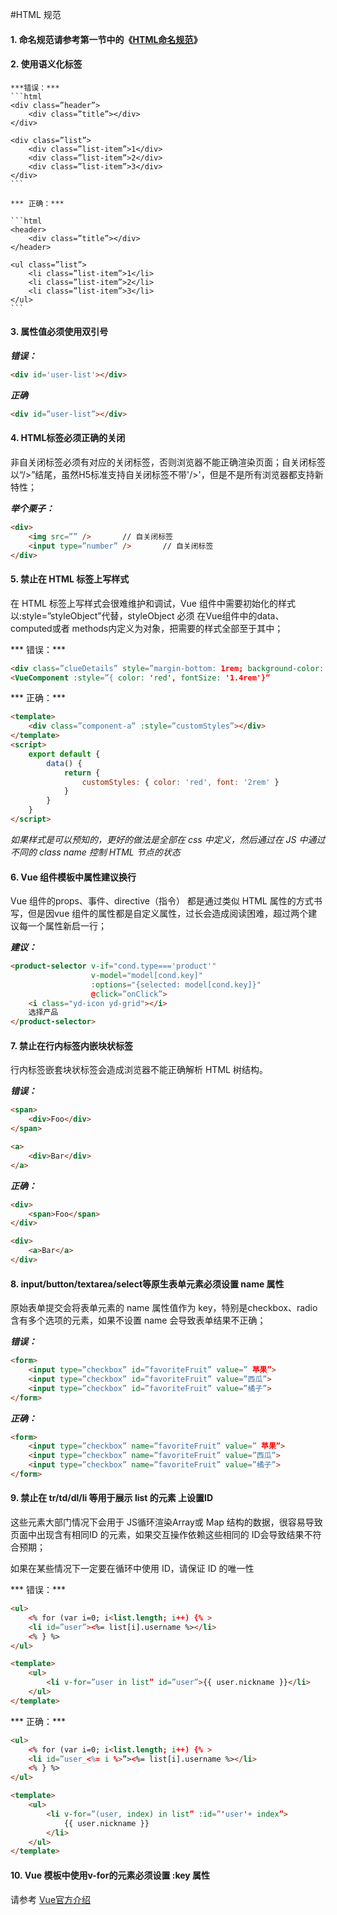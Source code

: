 #HTML 规范

#### 1. 命名规范请参考第一节中的《[HTML命名规范](/chapter1/htmlming-ming-gui-fan.md)》

#### 2. 使用语义化标签

	***错误：***
	```html
	<div class=”header”>
		<div class=”title”></div>
	</div>
	
	<div class=”list”> 
		<div class=”list-item”>1</div>
		<div class=”list-item”>2</div>
		<div class=”list-item”>3</div>
	</div>
	```
	
	*** 正确：***
	
	```html
	<header>
		<div class=”title”></div>
	</header>
	
	<ul class=”list”> 
		<li class=”list-item”>1</li>
		<li class=”list-item”>2</li>
		<li class=”list-item”>3</li>
	</ul>
	```
	
#### 3. 属性值必须使用双引号

***错误：***
```html
<div id='user-list'></div>
```

***正确***
```html
<div id=”user-list”></div>
```

#### 4. HTML标签必须正确的关闭

非自关闭标签必须有对应的关闭标签，否则浏览器不能正确渲染页面；自关闭标签以“/>”结尾，虽然H5标准支持自关闭标签不带'/>'，但是不是所有浏览器都支持新特性；

***举个栗子：***

```html
<div>
	<img src=”” />       // 自关闭标签
	<input type=”number” />       // 自关闭标签
</div>
```

#### 5. 禁止在 HTML 标签上写样式

在 HTML 标签上写样式会很难维护和调试，Vue 组件中需要初始化的样式以:style=”styleObject”代替，styleObject 必须 在Vue组件中的data、computed或者 methods内定义为对象，把需要的样式全部至于其中；

*** 错误：***

```html
<div class=”clueDetails” style=”margin-bottom: 1rem; background-color: red;”></div>
<VueComponent :style=”{ color: 'red', fontSize: '1.4rem'}”
```

*** 正确：***

```html
<template>
	<div class=”component-a” :style=”customStyles”></div>
</template>
<script>
	export default { 
		data() {
			return {
				customStyles: { color: 'red', font: '2rem' }
			}
		}
 	}
</script>
```

_如果样式是可以预知的，更好的做法是全部在 css 中定义，然后通过在 JS 中通过不同的 class name 控制 HTML 节点的状态_

#### 6. Vue 组件模板中属性建议换行

Vue 组件的props、事件、directive（指令） 都是通过类似 HTML 属性的方式书写，但是因vue 组件的属性都是自定义属性，过长会造成阅读困难，超过两个建议每一个属性新启一行；

***建议：***

```html
<product-selector v-if="cond.type==='product'"
                  v-model="model[cond.key]"
                  :options="{selected: model[cond.key]}"
                  @click=”onClick”>
    <i class="yd-icon yd-grid"></i> 
    选择产品
</product-selector>
```

#### 7. 禁止在行内标签内嵌块状标签

行内标签嵌套块状标签会造成浏览器不能正确解析 HTML 树结构。

***错误：***

```html
<span>
    <div>Foo</div>
</span>

<a>
    <div>Bar</div>
</a>
```

***正确：***

```html
<div>
    <span>Foo</span>
</div>

<div>
    <a>Bar</a>
</div>
```

#### 8. input/button/textarea/select等原生表单元素必须设置 name 属性

原始表单提交会将表单元素的 name 属性值作为 key，特别是checkbox、radio含有多个选项的元素，如果不设置 name 会导致表单结果不正确；

***错误：***

```html
<form>
	<input type=”checkbox” id=”favoriteFruit” value=” 苹果”>
	<input type=”checkbox” id=”favoriteFruit” value=”西瓜”>
	<input type=”checkbox” id=”favoriteFruit” value=”橘子”>
</form>
```

***正确：***

```html
<form>
	<input type=”checkbox” name=”favoriteFruit” value=” 苹果”>
	<input type=”checkbox” name=”favoriteFruit” value=”西瓜”>
	<input type=”checkbox” name=”favoriteFruit” value=”橘子”>
</form>
```

#### 9. 禁止在 tr/td/dl/li 等用于展示 list 的元素 上设置ID

这些元素大部门情况下会用于 JS循环渲染Array或 Map 结构的数据，很容易导致页面中出现含有相同ID 的元素，如果交互操作依赖这些相同的 ID会导致结果不符合预期；

如果在某些情况下一定要在循环中使用 ID，请保证 ID 的唯一性

*** 错误：***
```html
<ul>
	<% for (var i=0; i<list.length; i++) {% >
	<li id=”user”><%= list[i].username %></li>
	<% } %>
</ul> 

<template>
	<ul>
		<li v-for=”user in list” id=”user”>{{ user.nickname }}</li>
	</ul>
</template>
```

*** 正确：***

```html
<ul>
	<% for (var i=0; i<list.length; i++) {% >
	<li id=”user_<%= i %>”><%= list[i].username %></li>
	<% } %>
</ul>

<template>
	<ul>
		<li v-for=”(user, index) in list” :id=”'user'+ index”>
			{{ user.nickname }}
		</li>
	</ul>
</template>
```

#### 10. Vue 模板中使用v-for的元素必须设置 :key 属性

请参考 [Vue官方介绍](https://cn.vuejs.org/v2/api/#key)
 